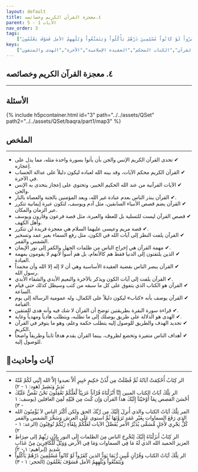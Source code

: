 ```yaml
---
layout: default
title: ٤.معجزة القرآن الكريم وخصائصه
parent: الأيات 1 - 5
nav_order: 3
tags: 
    ["الر كِتَابٌ أُحْكِمَتْ آيَاتُهُ ثُمَّ فُصِّلَتْ مِن لَّدُنْ حَكِيمٍ خَبِيرٍ أَلاَّ تعبدوا إِلاَّ الله إِنَّنِي لَكُمْ مِّنْهُ نَذِيرٌ وَبَشِيرٌ","الر تِلْكَ آيَاتُ الكتاب المبين إِنَّآ أَنْزَلْنَاهُ قُرْآناً عَرَبِيّاً لَّعَلَّكُمْ تَعْقِلُونَ نَحْنُ نَقُصُّ عَلَيْكَ أَحْسَنَ القصص بِمَآ أَوْحَيْنَآ إِلَيْكَ هذا القرآن وَإِن كُنتَ مِن قَبْلِهِ لَمِنَ الغافلين","المر تِلْكَ آيَاتُ الكتاب والذي أُنزِلَ إِلَيْكَ مِن رَّبِّكَ الحق ولكن أَكْثَرَ الناس لاَ يُؤْمِنُونَ الله الذي رَفَعَ السماوات بِغَيْرِ عَمَدٍ تَرَوْنَهَا ثُمَّ استوى عَلَى العرش وَسَخَّرَ الشمس والقمر كُلٌّ يَجْرِي لأَجَلٍ مُّسَمًّى يُدَبِّرُ الأمر يُفَصِّلُ الآيات لَعَلَّكُمْ بِلِقَآءِ رَبِّكُمْ تُوقِنُونَ","الر كِتَابٌ أَنزَلْنَاهُ إِلَيْكَ لِتُخْرِجَ الناس مِنَ الظلمات إِلَى النور بِإِذْنِ رَبِّهِمْ إلى صِرَاطِ العزيز الحميد الله الذي لَهُ مَا فِي السماوات وَمَا فِي الأرض وَوَيْلٌ لِّلْكَافِرِينَ مِنْ عَذَابٍ شَدِيدٍ","الر تِلْكَ آيَاتُ الكتاب وَقُرْآنٍ مُّبِينٍ رُّبَمَا يَوَدُّ الذين كَفَرُواْ لَوْ كَانُواْ مُسْلِمِينَ ذَرْهُمْ يَأْكُلُواْ وَيَتَمَتَّعُواْ وَيُلْهِهِمُ الأمل فَسَوْفَ يَعْلَمُونَ"]
keys:
    ["إعجاز القرآن","قصص الأنبياء","آيات الكون","هدى القرآن","الكتاب المحكم","العقيدة الإسلامية","الآخرة","الهدى والمتقون"]
---
```

## ٤. معجزة القرآن الكريم وخصائصه
***
## الأسئلة 
{% include h5pcontainer.html id="3" path="../../assets/QSet" path2="../../assets/QSet/baqra/part1/map3" %}
## الملخص
***
- ‏✔ تحدى القرآن الكريم الإنس والجن بأن يأتوا بسورة واحدة مثله، مما يدل على إعجازه. 
- ‏✔ القرآن الكريم محكم الآيات، وقد بينه الله لعباده ليكون دليلاً على عدالة الحساب في الآخرة. 
- ‏✔ الآيات القرآنية من عند الله الحكيم الخبير، وتحتوي على إعجاز يتحدى به الإنس والجن. 
- ‏✔ القرآن ينذر الناس بعدم عبادة غير الله، ويعد المؤمنين بالجنة والعصاة بالنار. 
- ‏✔ القرآن يضم قصص الأنبياء السابقين، مثل آدم ويوسف، لتكون عبرة إيمانية تتكرر عبر الزمان والمكان. 
- ‏✔ قصص القرآن ليست للتسلية بل للعظة والعبرة، مثل قصة فرعون وقارون ويوسف وأهل الكهف. 
- ‏✔ قصة مريم وعيسى عليهما السلام هي معجزة فريدة لن تتكرر. 
- ‏✔ القرآن يلفت النظر إلى آيات الله في الكون، مثل رفع السماء بغير عمد وتسخير الشمس والقمر. 
- ‏✔ مهمة القرآن هي إخراج الناس من ظلمات الجهل والكفر إلى نور الإيمان. 
- ‏✔ الذين يلتفتون إلى الدنيا فقط هم كالأنعام، بل هم أسوأ لأنهم لا يقومون بمهمة العبادة. 
- ‏✔ القرآن يبصر الناس بقضية العقيدة الأساسية وهي أن لا إله إلا الله وأن محمداً رسول الله. 
- ‏✔ القرآن يلفت إلى آيات الكون ويذكر بالآخرة والنعيم الأبدي والشقاء الأبدي. 
- ‏✔ القرآن هو الكتاب الذي يتفوق على كل ما سبقه من كتب وسيظل كذلك حتى قيام الساعة. 
- ‏✔ القرآن يوصف بأنه «كتاب» ليكون دليلاً على الكمال، وله عمومية الرسالة إلى يوم القيامة. 
- ‏✔ قراءة سورة البقرة بطريقتين توضح أن القرآن لا شك فيه وأنه هدى للمتقين. 
- ‏✔ الهدى هو الدلالة على طريق يوصلك إلى ما تطلبه، ويتطلب هادياً ومهدياً وغاية. 
- ‏✔ تحديد الهدف والطريق للوصول إليه يتطلب حكمة وعلم، وهو ما يتوفر في القرآن الكريم. 
- ‏✔ أهداف الناس متغيرة وتخضع لظروف، بينما القرآن يقدم هدفاً ثابتاً وطريقاً واضحاً للوصول إليه. 

## 📜آيات وأحاديث
***
- ‏الر كِتَابٌ أُحْكِمَتْ آيَاتُهُ ثُمَّ فُصِّلَتْ مِن لَّدُنْ حَكِيمٍ خَبِيرٍ أَلاَّ تعبدوا إِلاَّ الله إِنَّنِي لَكُمْ مِّنْهُ نَذِيرٌ وَبَشِيرٌ (هود: ١ - ٢)
- ‏الر تِلْكَ آيَاتُ الكتاب المبين إِنَّآ أَنْزَلْنَاهُ قُرْآناً عَرَبِيّاً لَّعَلَّكُمْ تَعْقِلُونَ نَحْنُ نَقُصُّ عَلَيْكَ أَحْسَنَ القصص بِمَآ أَوْحَيْنَآ إِلَيْكَ هذا القرآن وَإِن كُنتَ مِن قَبْلِهِ لَمِنَ الغافلين (يوسف: ١ - ٣)
- ‏المر تِلْكَ آيَاتُ الكتاب والذي أُنزِلَ إِلَيْكَ مِن رَّبِّكَ الحق ولكن أَكْثَرَ الناس لاَ يُؤْمِنُونَ الله الذي رَفَعَ السماوات بِغَيْرِ عَمَدٍ تَرَوْنَهَا ثُمَّ استوى عَلَى العرش وَسَخَّرَ الشمس والقمر كُلٌّ يَجْرِي لأَجَلٍ مُّسَمًّى يُدَبِّرُ الأمر يُفَصِّلُ الآيات لَعَلَّكُمْ بِلِقَآءِ رَبِّكُمْ تُوقِنُونَ (الرعد: ١ - ٢)
- ‏الر كِتَابٌ أَنزَلْنَاهُ إِلَيْكَ لِتُخْرِجَ الناس مِنَ الظلمات إِلَى النور بِإِذْنِ رَبِّهِمْ إلى صِرَاطِ العزيز الحميد الله الذي لَهُ مَا فِي السماوات وَمَا فِي الأرض وَوَيْلٌ لِّلْكَافِرِينَ مِنْ عَذَابٍ شَدِيدٍ (إبراهيم: ١ - ٢)
- ‏الر تِلْكَ آيَاتُ الكتاب وَقُرْآنٍ مُّبِينٍ رُّبَمَا يَوَدُّ الذين كَفَرُواْ لَوْ كَانُواْ مُسْلِمِينَ ذَرْهُمْ يَأْكُلُواْ وَيَتَمَتَّعُواْ وَيُلْهِهِمُ الأمل فَسَوْفَ يَعْلَمُونَ (الحجر: ١ - ٣)

